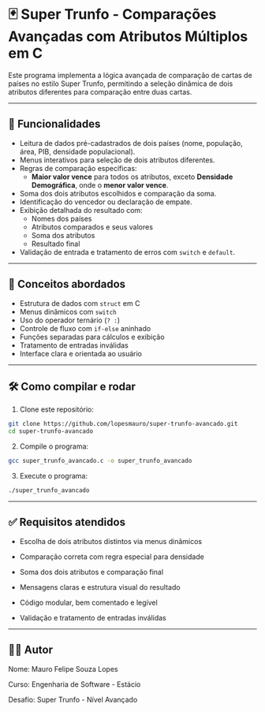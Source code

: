 # 🃏 Super Trunfo - Comparações Avançadas com Atributos Múltiplos em C

Este programa implementa a lógica avançada de comparação de cartas de países no estilo Super Trunfo, permitindo a seleção dinâmica de dois atributos diferentes para comparação entre duas cartas.

---

## 🚀 Funcionalidades

- Leitura de dados pré-cadastrados de dois países (nome, população, área, PIB, densidade populacional).
- Menus interativos para seleção de dois atributos diferentes.
- Regras de comparação específicas:
  - **Maior valor vence** para todos os atributos, exceto **Densidade Demográfica**, onde o **menor valor vence**.
- Soma dos dois atributos escolhidos e comparação da soma.
- Identificação do vencedor ou declaração de empate.
- Exibição detalhada do resultado com:
  - Nomes dos países
  - Atributos comparados e seus valores
  - Soma dos atributos
  - Resultado final
- Validação de entrada e tratamento de erros com `switch` e `default`.

---

## 🧠 Conceitos abordados

- Estrutura de dados com `struct` em C  
- Menus dinâmicos com `switch`  
- Uso do operador ternário (`? :`)  
- Controle de fluxo com `if-else` aninhado  
- Funções separadas para cálculos e exibição  
- Tratamento de entradas inválidas  
- Interface clara e orientada ao usuário  

---

## 🛠️ Como compilar e rodar

1. Clone este repositório:
```bash
git clone https://github.com/lopesmauro/super-trunfo-avancado.git
cd super-trunfo-avancado
```

2. Compile o programa:
```bash
gcc super_trunfo_avancado.c -o super_trunfo_avancado
```

3. Execute o programa:
```bash
./super_trunfo_avancado
```

---

## ✅ Requisitos atendidos

- Escolha de dois atributos distintos via menus dinâmicos

- Comparação correta com regra especial para densidade

- Soma dos dois atributos e comparação final

- Mensagens claras e estrutura visual do resultado

- Código modular, bem comentado e legível

- Validação e tratamento de entradas inválidas

---

## 🧑‍💻 Autor

Nome: Mauro Felipe Souza Lopes

Curso: Engenharia de Software - Estácio

Desafio: Super Trunfo - Nível Avançado
